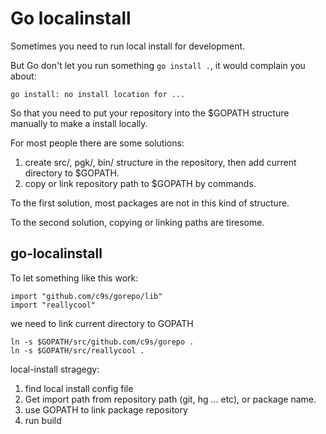 Go localinstall
===============

Sometimes you need to run local install for development.

But Go don't let you run something `go install .`, it would complain you about:

    go install: no install location for ...

So that you need to put your repository into the $GOPATH structure manually to 
make a install locally.

For most people there are some solutions:

1. create src/, pgk/, bin/ structure in the repository, then add current
   directory to $GOPATH.
2. copy or link repository path to $GOPATH by commands.

To the first solution, most packages are not in this kind of structure.

To the second solution, copying or linking paths are tiresome.

## go-localinstall

To let something like this work:

	import "github.com/c9s/gorepo/lib"
	import "reallycool"

we need to link current directory to GOPATH

	ln -s $GOPATH/src/github.com/c9s/gorepo .
	ln -s $GOPATH/src/reallycool .

local-install stragegy:

1. find local install config file
2. Get import path from repository path (git, hg ... etc), or package name.
3. use GOPATH to link package repository
4. run build

